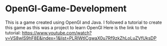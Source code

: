 # OpenGl-Game-Development
This is a game created using OpenGl and Java. I followed a tutorial to create this game as this was a project to learn OpenGl
Here is the link to the tutorial: https://www.youtube.com/watch?v=VS8wlS9hF8E&index=1&list=PLRIWtICgwaX0u7Rf9zkZhLoLuZVfUksDP
